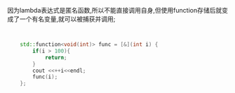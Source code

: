 因为lambda表达式是匿名函数,所以不能直接调用自身,但使用function存储后就变成了一个有名变量,就可以被捕获并调用;


```cpp


	std::function<void(int)> func = [&](int i) {
		if(i > 100){
			return;
		}
		cout <<++i<<endl;
		func(i);
	};
```